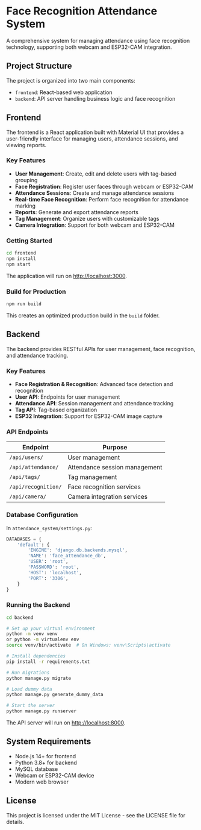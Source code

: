# Face Recognition Attendance System

A comprehensive system for managing attendance using face recognition technology, supporting both webcam and ESP32-CAM integration.

## Project Structure

The project is organized into two main components:

- `frontend`: React-based web application
- `backend`: API server handling business logic and face recognition

## Frontend

The frontend is a React application built with Material UI that provides a user-friendly interface for managing users, attendance sessions, and viewing reports.

### Key Features

- **User Management**: Create, edit and delete users with tag-based grouping
- **Face Registration**: Register user faces through webcam or ESP32-CAM
- **Attendance Sessions**: Create and manage attendance sessions
- **Real-time Face Recognition**: Perform face recognition for attendance marking
- **Reports**: Generate and export attendance reports
- **Tag Management**: Organize users with customizable tags
- **Camera Integration**: Support for both webcam and ESP32-CAM

### Getting Started

```bash
cd frontend
npm install
npm start
```

The application will run on [http://localhost:3000](http://localhost:3000).

### Build for Production

```bash
npm run build
```

This creates an optimized production build in the `build` folder.

## Backend

The backend provides RESTful APIs for user management, face recognition, and attendance tracking.

### Key Features

- **Face Registration & Recognition**: Advanced face detection and recognition
- **User API**: Endpoints for user management
- **Attendance API**: Session management and attendance tracking
- **Tag API**: Tag-based organization
- **ESP32 Integration**: Support for ESP32-CAM image capture

### API Endpoints

| Endpoint | Purpose |
|----------|---------|
| `/api/users/` | User management |
| `/api/attendance/` | Attendance session management |
| `/api/tags/` | Tag management |
| `/api/recognition/` | Face recognition services |
| `/api/camera/` | Camera integration services |

### Database Configuration

In `attendance_system/settings.py`:

```python
DATABASES = {
    'default': {
        'ENGINE': 'django.db.backends.mysql',
        'NAME': 'face_attendance_db',
        'USER': 'root',
        'PASSWORD': 'root',  
        'HOST': 'localhost',
        'PORT': '3306',
    }
}
```

### Running the Backend

```bash
cd backend

# Set up your virtual environment
python -m venv venv  
or python -m virtualenv env
source venv/bin/activate  # On Windows: venv\Scripts\activate

# Install dependencies
pip install -r requirements.txt

# Run migrations
python manage.py migrate

# Load dummy data
python manage.py generate_dummy_data

# Start the server
python manage.py runserver
```

The API server will run on [http://localhost:8000](http://localhost:8000).

## System Requirements

- Node.js 14+ for frontend
- Python 3.8+ for backend
- MySQL database
- Webcam or ESP32-CAM device
- Modern web browser

## License

This project is licensed under the MIT License - see the LICENSE file for details.